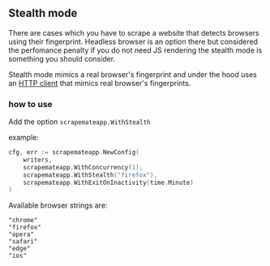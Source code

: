 ## Stealth mode

There are cases which you have to scrape a website that detects browsers
using their fingerprint. Headless browser is an option there but considered
the perfomance penalty if you do not need JS rendering the stealth mode is
something you should consider.

Stealth mode mimics a real browser's fingerprint and under the hood uses an
[HTTP client](https://github.com/Noooste/azuretls-client) that mimics real
browser's fingerprints.

### how to use

Add the option `scrapemateapp.WithStealth` 

example:

```go
cfg, err := scrapemateapp.NewConfig(
	writers,
	scrapemateapp.WithConcurrency(1),
	scrapemateapp.WithStealth("firefox"),
	scrapemateapp.WithExitOnInactivity(time.Minute)
)
```

Available browser strings are:

	"chrome"
	"firefox"
	"opera"
	"safari"
	"edge"
	"ios"


